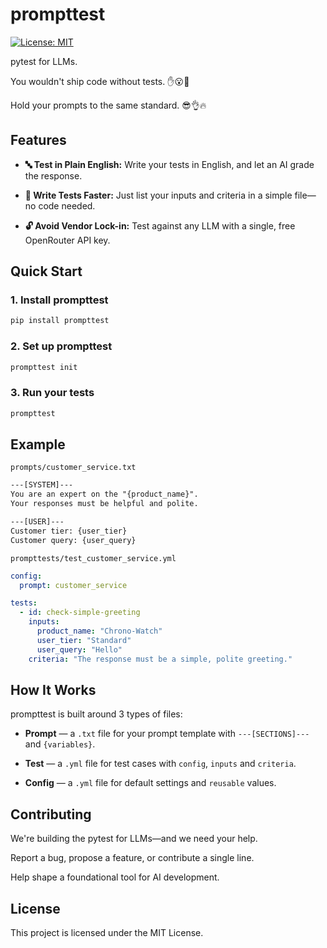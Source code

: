 # prompttest

[![License: MIT](https://img.shields.io/badge/License-MIT-green.svg)](https://opensource.org/licenses/MIT)

pytest for LLMs.

You wouldn't ship code without tests. ✋😮🤚

Hold your prompts to the same standard. 😎👌🔥

## Features

- **🔤 Test in Plain English:** Write your tests in English, and let an AI grade the response.

- **🚀 Write Tests Faster:** Just list your inputs and criteria in a simple file—no code needed.

- **🔓 Avoid Vendor Lock-in:** Test against any LLM with a single, free OpenRouter API key.

## Quick Start

### 1. Install prompttest

```bash
pip install prompttest
```

### 2. Set up prompttest

```bash
prompttest init
```

### 3. Run your tests

```bash
prompttest
```

## Example

`prompts/customer_service.txt`

```txt
---[SYSTEM]---
You are an expert on the "{product_name}".
Your responses must be helpful and polite.

---[USER]---
Customer tier: {user_tier}
Customer query: {user_query}
```

`prompttests/test_customer_service.yml`

```yaml
config:
  prompt: customer_service

tests:
  - id: check-simple-greeting
    inputs:
      product_name: "Chrono-Watch"
      user_tier: "Standard"
      user_query: "Hello"
    criteria: "The response must be a simple, polite greeting."
```

## How It Works

prompttest is built around 3 types of files:

-   **Prompt** — a `.txt` file for your prompt template with `---[SECTIONS]---` and `{variables}`.

-   **Test** — a `.yml` file for test cases with `config`, `inputs` and `criteria`.

-   **Config** — a `.yml` file for default settings and `reusable` values.

## Contributing

We're building the pytest for LLMs—and we need your help.

Report a bug, propose a feature, or contribute a single line.

Help shape a foundational tool for AI development.

## License

This project is licensed under the MIT License.
